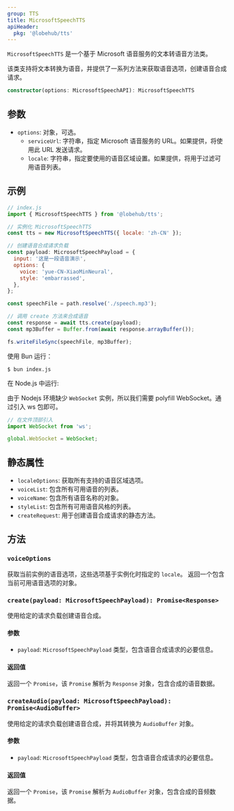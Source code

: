 ```yaml
---
group: TTS
title: MicrosoftSpeechTTS
apiHeader:
  pkg: '@lobehub/tts'
---
```


`MicrosoftSpeechTTS` 是一个基于 Microsoft 语音服务的文本转语音方法类。

该类支持将文本转换为语音，并提供了一系列方法来获取语音选项，创建语音合成请求。

```ts
constructor(options: MicrosoftSpeechAPI): MicrosoftSpeechTTS
```

## 参数

- `options`: 对象，可选。
  - `serviceUrl`: 字符串，指定 Microsoft 语音服务的 URL。如果提供，将使用此 URL 发送请求。
  - `locale`: 字符串，指定要使用的语音区域设置。如果提供，将用于过滤可用语音列表。

## 示例

```js
// index.js
import { MicrosoftSpeechTTS } from '@lobehub/tts';

// 实例化 MicrosoftSpeechTTS
const tts = new MicrosoftSpeechTTS({ locale: 'zh-CN' });

// 创建语音合成请求负载
const payload: MicrosoftSpeechPayload = {
  input: '这是一段语音演示',
  options: {
    voice: 'yue-CN-XiaoMinNeural',
    style: 'embarrassed',
  },
};

const speechFile = path.resolve('./speech.mp3');

// 调用 create 方法来合成语音
const response = await tts.create(payload);
const mp3Buffer = Buffer.from(await response.arrayBuffer());

fs.writeFileSync(speechFile, mp3Buffer);
```

使用 Bun 运行：

```shell
$ bun index.js
```

在 Node.js 中运行:

由于 Nodejs 环境缺少 `WebSocket` 实例，所以我们需要 polyfill WebSocket。通过引入 ws 包即可。

```js
// 在文件顶部引入
import WebSocket from 'ws';

global.WebSocket = WebSocket;
```

## 静态属性

- `localeOptions`: 获取所有支持的语音区域选项。
- `voiceList`: 包含所有可用语音的列表。
- `voiceName`: 包含所有语音名称的对象。
- `styleList`: 包含所有可用语音风格的列表。
- `createRequest`: 用于创建语音合成请求的静态方法。

## 方法

### `voiceOptions`

获取当前实例的语音选项，这些选项基于实例化时指定的 `locale`。 返回一个包含当前可用语音选项的对象。

### `create(payload: MicrosoftSpeechPayload): Promise<Response>`

使用给定的请求负载创建语音合成。

#### 参数

- `payload`: `MicrosoftSpeechPayload` 类型，包含语音合成请求的必要信息。

#### 返回值

返回一个 `Promise`，该 `Promise` 解析为 `Response` 对象，包含合成的语音数据。

### `createAudio(payload: MicrosoftSpeechPayload): Promise<AudioBuffer>`

使用给定的请求负载创建语音合成，并将其转换为 `AudioBuffer` 对象。

#### 参数

- `payload`: `MicrosoftSpeechPayload` 类型，包含语音合成请求的必要信息。

#### 返回值

返回一个 `Promise`，该 `Promise` 解析为 `AudioBuffer` 对象，包含合成的音频数据。
